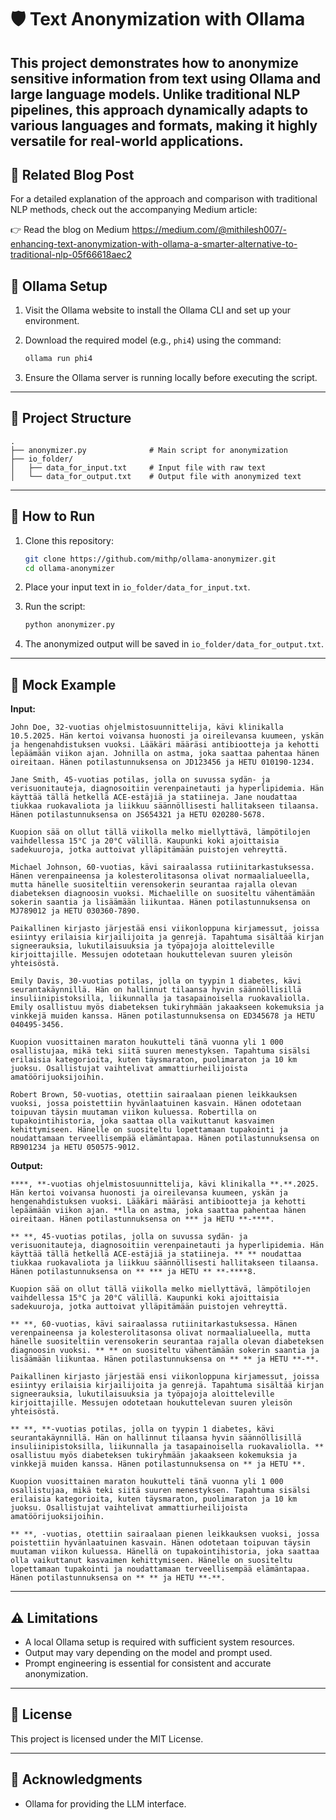# 🛡️ Text Anonymization with Ollama

This project demonstrates how to anonymize sensitive information from text using Ollama and large language models. Unlike traditional NLP pipelines, this approach dynamically adapts to various languages and formats, making it highly versatile for real-world applications.
---

## 📝 Related Blog Post

For a detailed explanation of the approach and comparison with traditional NLP methods, check out the accompanying Medium article:

👉 Read the blog on Medium https://medium.com/@mithilesh007/️-enhancing-text-anonymization-with-ollama-a-smarter-alternative-to-traditional-nlp-05f66618aec2 

## 🔗 Ollama Setup

1. Visit the Ollama website to install the Ollama CLI and set up your environment.
2. Download the required model (e.g., `phi4`) using the command:

   ```bash
   ollama run phi4
   ```

3. Ensure the Ollama server is running locally before executing the script.

---

## 📁 Project Structure

```
.
├── anonymizer.py              # Main script for anonymization
├── io_folder/
│   ├── data_for_input.txt     # Input file with raw text
│   └── data_for_output.txt    # Output file with anonymized text
```

---

## 🚀 How to Run

1. Clone this repository:

   ```bash
   git clone https://github.com/mithp/ollama-anonymizer.git
   cd ollama-anonymizer
   ```

2. Place your input text in `io_folder/data_for_input.txt`.

3. Run the script:

   ```bash
   python anonymizer.py
   ```

4. The anonymized output will be saved in `io_folder/data_for_output.txt`.

---

## 🧪 Mock Example

**Input:**

```
John Doe, 32-vuotias ohjelmistosuunnittelija, kävi klinikalla 10.5.2025. Hän kertoi voivansa huonosti ja oireilevansa kuumeen, yskän ja hengenahdistuksen vuoksi. Lääkäri määräsi antibiootteja ja kehotti lepäämään viikon ajan. Johnilla on astma, joka saattaa pahentaa hänen oireitaan. Hänen potilastunnuksensa on JD123456 ja HETU 010190-1234.

Jane Smith, 45-vuotias potilas, jolla on suvussa sydän- ja verisuonitauteja, diagnosoitiin verenpainetauti ja hyperlipidemia. Hän käyttää tällä hetkellä ACE-estäjiä ja statiineja. Jane noudattaa tiukkaa ruokavaliota ja liikkuu säännöllisesti hallitakseen tilaansa. Hänen potilastunnuksensa on JS654321 ja HETU 020280-5678.

Kuopion sää on ollut tällä viikolla melko miellyttävä, lämpötilojen vaihdellessa 15°C ja 20°C välillä. Kaupunki koki ajoittaisia sadekuuroja, jotka auttoivat ylläpitämään puistojen vehreyttä.

Michael Johnson, 60-vuotias, kävi sairaalassa rutiinitarkastuksessa. Hänen verenpaineensa ja kolesterolitasonsa olivat normaalialueella, mutta hänelle suositeltiin verensokerin seurantaa rajalla olevan diabeteksen diagnoosin vuoksi. Michaelille on suositeltu vähentämään sokerin saantia ja lisäämään liikuntaa. Hänen potilastunnuksensa on MJ789012 ja HETU 030360-7890.

Paikallinen kirjasto järjestää ensi viikonloppuna kirjamessut, joissa esiintyy erilaisia kirjailijoita ja genrejä. Tapahtuma sisältää kirjan signeerauksia, lukutilaisuuksia ja työpajoja aloitteleville kirjoittajille. Messujen odotetaan houkuttelevan suuren yleisön yhteisöstä.

Emily Davis, 30-vuotias potilas, jolla on tyypin 1 diabetes, kävi seurantakäynnillä. Hän on hallinnut tilaansa hyvin säännöllisillä insuliinipistoksilla, liikunnalla ja tasapainoisella ruokavaliolla. Emily osallistuu myös diabeteksen tukiryhmään jakaakseen kokemuksia ja vinkkejä muiden kanssa. Hänen potilastunnuksensa on ED345678 ja HETU 040495-3456.

Kuopion vuosittainen maraton houkutteli tänä vuonna yli 1 000 osallistujaa, mikä teki siitä suuren menestyksen. Tapahtuma sisälsi erilaisia kategorioita, kuten täysmaraton, puolimaraton ja 10 km juoksu. Osallistujat vaihtelivat ammattiurheilijoista amatöörijuoksijoihin.

Robert Brown, 50-vuotias, otettiin sairaalaan pienen leikkauksen vuoksi, jossa poistettiin hyvänlaatuinen kasvain. Hänen odotetaan toipuvan täysin muutaman viikon kuluessa. Robertilla on tupakointihistoria, joka saattaa olla vaikuttanut kasvaimen kehittymiseen. Hänelle on suositeltu lopettamaan tupakointi ja noudattamaan terveellisempää elämäntapaa. Hänen potilastunnuksensa on RB901234 ja HETU 050575-9012.
```

**Output:**

```
****, **-vuotias ohjelmistosuunnittelija, kävi klinikalla **.**.2025. Hän kertoi voivansa huonosti ja oireilevansa kuumeen, yskän ja hengenahdistuksen vuoksi. Lääkäri määräsi antibiootteja ja kehotti lepäämään viikon ajan. **lla on astma, joka saattaa pahentaa hänen oireitaan. Hänen potilastunnuksensa on *** ja HETU **-****.
  
** **, 45-vuotias potilas, jolla on suvussa sydän- ja verisuonitauteja, diagnosoitiin verenpainetauti ja hyperlipidemia. Hän käyttää tällä hetkellä ACE-estäjiä ja statiineja. ** ** noudattaa tiukkaa ruokavaliota ja liikkuu säännöllisesti hallitakseen tilaansa. Hänen potilastunnuksensa on ** *** ja HETU ** **-****8.  
 
Kuopion sää on ollut tällä viikolla melko miellyttävä, lämpötilojen vaihdellessa 15°C ja 20°C välillä. Kaupunki koki ajoittaisia sadekuuroja, jotka auttoivat ylläpitämään puistojen vehreyttä. 
  
** **, 60-vuotias, kävi sairaalassa rutiinitarkastuksessa. Hänen verenpaineensa ja kolesterolitasonsa olivat normaalialueella, mutta hänelle suositeltiin verensokerin seurantaa rajalla olevan diabeteksen diagnoosin vuoksi. ** ** on suositeltu vähentämään sokerin saantia ja lisäämään liikuntaa. Hänen potilastunnuksensa on ** ** ja HETU **-**.  
 
Paikallinen kirjasto järjestää ensi viikonloppuna kirjamessut, joissa esiintyy erilaisia kirjailijoita ja genrejä. Tapahtuma sisältää kirjan signeerauksia, lukutilaisuuksia ja työpajoja aloitteleville kirjoittajille. Messujen odotetaan houkuttelevan suuren yleisön yhteisöstä. 
  
** **, **-vuotias potilas, jolla on tyypin 1 diabetes, kävi seurantakäynnillä. Hän on hallinnut tilaansa hyvin säännöllisillä insuliinipistoksilla, liikunnalla ja tasapainoisella ruokavaliolla. ** osallistuu myös diabeteksen tukiryhmään jakaakseen kokemuksia ja vinkkejä muiden kanssa. Hänen potilastunnuksensa on ** ja HETU **.  
 
Kuopion vuosittainen maraton houkutteli tänä vuonna yli 1 000 osallistujaa, mikä teki siitä suuren menestyksen. Tapahtuma sisälsi erilaisia kategorioita, kuten täysmaraton, puolimaraton ja 10 km juoksu. Osallistujat vaihtelivat ammattiurheilijoista amatöörijuoksijoihin. 
  
** **, -vuotias, otettiin sairaalaan pienen leikkauksen vuoksi, jossa poistettiin hyvänlaatuinen kasvain. Hänen odotetaan toipuvan täysin muutaman viikon kuluessa. Hänellä on tupakointihistoria, joka saattaa olla vaikuttanut kasvaimen kehittymiseen. Hänelle on suositeltu lopettamaan tupakointi ja noudattamaan terveellisempää elämäntapaa. Hänen potilastunnuksensa on ** ** ja HETU **-**.  
```

---

## ⚠️ Limitations

- A local Ollama setup is required with sufficient system resources.
- Output may vary depending on the model and prompt used.
- Prompt engineering is essential for consistent and accurate anonymization.

---

## 📌 License

This project is licensed under the MIT License.

---

## 🙌 Acknowledgments

- Ollama for providing the LLM interface.
